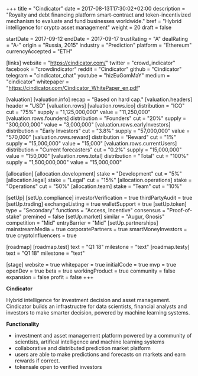 +++
title = "Cindicator"
date = 2017-08-13T17:30:02+02:00
description = "Royalty and debt financing platform smart-contract and token-incentivized mechanism to evaluate and fund businesses worldwide."
bref = "Hybrid intelligence for crypto asset management"
weight = 20
draft = false

startDate = 2017-09-12
endDate = 2017-09-17
trustRating = "A"
dealRating = "A-"
origin = "Russia, 2015"
industry = "Prediction"
platform = "Ethereum"
currencyAccepted = "ETH"

[links]
  website = "https://cindicator.com/"
  twitter = "crowd_indicator"
  facebook = "crowdindicator"
  reddit = "Cindicator"
  github = "Cindicator"
  telegram = "cindicator_chat"
  youtube = "hizEuGomMaY"
  medium = "cindicator"
  whitepaper = "https://cindicator.com/Cindicator_WhitePaper_en.pdf"

[valuation]
  [valuation.info]
    recap = "Based on hard cap."
  [valuation.headers]
    header = "USD"
  [valuation.rows]
    [valuation.rows.ico]
      distribution = "ICO"
      cut = "75%"
      supply = "1,125,000,000"
      value = "11,250,000"
    [valuation.rows.founders]
      distribution = "Founders"
      cut = "20%"
      supply = "300,000,000"
      value = "3,000,000"
    [valuation.rows.earlyInvestors]
      distribution = "Early Investors"
      cut = "3.8%"
      supply = "57,000,000"
      value = "570,000"
    [valuation.rows.reward]
      distribution = "Reward"
      cut = "1%"
      supply = "15,000,000"
      value = "15,000"
    [valuation.rows.currentUsers]
      distribution = "Current forecasters"
      cut = "0.2%"
      supply = "15,000,000"
      value = "150,000"
    [valuation.rows.total]
      distribution = "Total"
      cut = "100%"
      supply = "1,500,000,000"
      value = "15,000,000"

[allocation]
  [allocation.development]
    stake = "Development"
    cut = "5%"
  [allocation.legal]
    stake = "Legal"
    cut = "15%"
  [allocation.operations]
    stake = "Operations"
    cut = "50%"
  [allocation.team]
    stake = "Team"
    cut = "10%"

[setUp]
  [setUp.compliance]
    investorVerification = true
    thirdPartyAudit = true
  [setUp.trading]
    exchangeListing = true
    walletSupport = true
  [setUp.token]
    type = "Secondary"
    functions = "Access, Incentive"
    consensus = "Proof-of-stake"
    premined = false
  [setUp.market]
    similar = "Augur, Gnosis"
    competition = "Mid"
    entryBarrier = "Mid"
  [setUp.partnerships]
    mainstreamMedia = true
    corporatePartners = true
    smartMoneyInvestors = true
    cryptoInfluencers = true

[roadmap]
  [roadmap.test]
    text = "Q1 18"
    milestone = "text"
  [roadmap.testy]
    text = "Q1 18"
    milestone = "text"

[stage]
  website = true
  whitepaper = true
  initialCode = true
  mvp = true
  openDev = true
  beta = true
  workingProduct = true
  community = false
  expansion = false
  profit = false
+++

**Cindicator**

Hybrid intelligence for investment decision and asset management. Cindicator builds an infrastructre for data scientists, financial analysts and investors to make smarter decision, powered by machine learning systems.

**Functionality**

* investment and asset management platform powered by a community of scientists, artifical intelligence and machine learning systems
* collaborative and distributed prediction market platform
* users are able to make predictions and forecasts on markets and earn rewards if correct.
* tokensale open to verified investors
